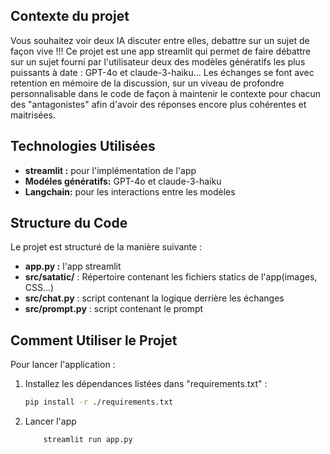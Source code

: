 ## Contexte du projet
Vous souhaitez voir deux IA discuter entre elles, debattre sur un sujet de façon vive !!!
Ce projet est une app streamlit qui permet de faire débattre sur un sujet fourni par l'utilisateur deux des modèles génératifs les plus puissants à date : GPT-4o et claude-3-haiku...
Les échanges se font avec retention en mémoire de la discussion, sur un viveau de profondre personnalisable dans le code de façon à maintenir le contexte pour chacun des "antagonistes" afin d'avoir des réponses encore plus cohérentes et maitrisées.

## Technologies Utilisées
- **streamlit :** pour l'implémentation de l'app
- **Modéles génératifs:** GPT-4o et claude-3-haiku
- **Langchain:** pour les interactions entre les modèles

## Structure du Code
Le projet est structuré de la manière suivante :

- **app.py :** l'app streamlit
- **src/satatic/** : Répertoire contenant les fichiers statics de l'app(images, CSS...) 
- **src/chat.py** : script contenant la logique derrière les échanges
- **src/prompt.py** : script contenant le prompt 

## Comment Utiliser le Projet
Pour lancer l'application  :

1. Installez les dépendances listées dans "requirements.txt" :
    ```sh
    pip install -r ./requirements.txt
    ```
2. Lancer l'app
    ```sh
        streamlit run app.py 
    ```